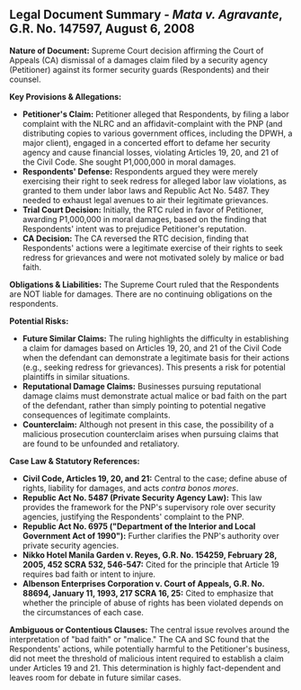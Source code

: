 ## Legal Document Summary - *Mata v. Agravante*, G.R. No. 147597, August 6, 2008

**Nature of Document:** Supreme Court decision affirming the Court of Appeals (CA) dismissal of a damages claim filed by a security agency (Petitioner) against its former security guards (Respondents) and their counsel.

**Key Provisions & Allegations:**

*   **Petitioner's Claim:** Petitioner alleged that Respondents, by filing a labor complaint with the NLRC and an affidavit-complaint with the PNP (and distributing copies to various government offices, including the DPWH, a major client), engaged in a concerted effort to defame her security agency and cause financial losses, violating Articles 19, 20, and 21 of the Civil Code. She sought P1,000,000 in moral damages.
*   **Respondents' Defense:** Respondents argued they were merely exercising their right to seek redress for alleged labor law violations, as granted to them under labor laws and Republic Act No. 5487. They needed to exhaust legal avenues to air their legitimate grievances.
*   **Trial Court Decision:** Initially, the RTC ruled in favor of Petitioner, awarding P1,000,000 in moral damages, based on the finding that Respondents' intent was to prejudice Petitioner's reputation.
*   **CA Decision:** The CA reversed the RTC decision, finding that Respondents' actions were a legitimate exercise of their rights to seek redress for grievances and were not motivated solely by malice or bad faith.

**Obligations & Liabilities:** The Supreme Court ruled that the Respondents are NOT liable for damages. There are no continuing obligations on the respondents.

**Potential Risks:**

*   **Future Similar Claims:** The ruling highlights the difficulty in establishing a claim for damages based on Articles 19, 20, and 21 of the Civil Code when the defendant can demonstrate a legitimate basis for their actions (e.g., seeking redress for grievances). This presents a risk for potential plaintiffs in similar situations.
*   **Reputational Damage Claims:** Businesses pursuing reputational damage claims must demonstrate actual malice or bad faith on the part of the defendant, rather than simply pointing to potential negative consequences of legitimate complaints.
*   **Counterclaim:** Although not present in this case, the possibility of a malicious prosecution counterclaim arises when pursuing claims that are found to be unfounded and retaliatory.

**Case Law & Statutory References:**

*   **Civil Code, Articles 19, 20, and 21:** Central to the case; define abuse of rights, liability for damages, and acts *contra bonos mores*.
*   **Republic Act No. 5487 (Private Security Agency Law):** This law provides the framework for the PNP's supervisory role over security agencies, justifying the Respondents' complaint to the PNP.
*   **Republic Act No. 6975 ("Department of the Interior and Local Government Act of 1990"):** Further clarifies the PNP's authority over private security agencies.
*   **Nikko Hotel Manila Garden v. Reyes, G.R. No. 154259, February 28, 2005, 452 SCRA 532, 546-547:** Cited for the principle that Article 19 requires bad faith or intent to injure.
*   **Albenson Enterprises Corporation v. Court of Appeals, G.R. No. 88694, January 11, 1993, 217 SCRA 16, 25:** Cited to emphasize that whether the principle of abuse of rights has been violated depends on the circumstances of each case.

**Ambiguous or Contentious Clauses:** The central issue revolves around the interpretation of "bad faith" or "malice." The CA and SC found that the Respondents' actions, while potentially harmful to the Petitioner's business, did not meet the threshold of malicious intent required to establish a claim under Articles 19 and 21. This determination is highly fact-dependent and leaves room for debate in future similar cases.

